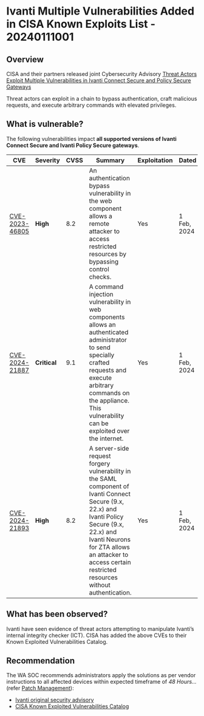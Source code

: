 # Ivanti Multiple Vulnerabilities Added in CISA Known Exploits List - 20240111001

## Overview

CISA and their partners released joint Cybersecurity Advisory [Threat Actors Exploit Multiple Vulnerabilities in Ivanti Connect Secure and Policy Secure Gateways](https://www.cisa.gov/news-events/cybersecurity-advisories/aa24-060b)

Threat actors can exploit in a chain to bypass authentication, craft malicious requests, and execute arbitrary commands with elevated privileges.

## What is vulnerable?

The following vulnerabilities impact **all supported versions of Ivanti Connect Secure and Ivanti Policy Secure gateways**.

| CVE                                                               | Severity     | CVSS | Summary                                                                                                                                                                                                                                                  | Exploitation | Dated       |
| ----------------------------------------------------------------- | ------------ | ---- | -------------------------------------------------------------------------------------------------------------------------------------------------------------------------------------------------------------------------------------------------------- | ------------ | ----------- |
| [CVE-2023-46805](https://www.cve.org/CVERecord?id=CVE-2023-46805) | **High**     | 8.2  | An authentication bypass vulnerability in the web component allows a remote attacker to access restricted resources by bypassing control checks.                                                                                                         | Yes          | 1 Feb, 2024 |
| [CVE-2024-21887](https://www.cve.org/CVERecord?id=CVE-2024-21887) | **Critical** | 9.1  | A command injection vulnerability in web components allows an authenticated administrator to send specially crafted requests and execute arbitrary commands on the appliance. This vulnerability can be exploited over the internet.                     | Yes          | 1 Feb, 2024 |
| [CVE-2024-21893](https://www.cve.org/CVERecord?id=CVE-2024-21893) | **High**     | 8.2  | A server-side request forgery vulnerability in the SAML component of Ivanti Connect Secure (9.x, 22.x) and Ivanti Policy Secure (9.x, 22.x) and Ivanti Neurons for ZTA allows an attacker to access certain restricted resources without authentication. | Yes          | 1 Feb, 2024 |

## What has been observed?

Ivanti have seen evidence of threat actors attempting to manipulate Ivanti’s internal integrity checker (ICT). CISA has added the above CVEs to their Known Exploited Vulnerabilities Catalog.

## Recommendation

The WA SOC recommends administrators apply the solutions as per vendor instructions to all affected devices within expected timeframe of *48 Hours...* (refer [Patch Management](../guidelines/patch-management.md)):

- [Ivanti original security advisory](https://forums.ivanti.com/s/article/CVE-2023-46805-Authentication-Bypass-CVE-2024-21887-Command-Injection-for-Ivanti-Connect-Secure-and-Ivanti-Policy-Secure-Gateways?language=en_US)
- [CISA Known Exploited Vulnerabilities Catalog](https://www.cisa.gov/news-events/alerts/2024/02/29/cisa-and-partners-release-advisory-threat-actors-exploiting-ivanti-connect-secure-and-policy-secure)

